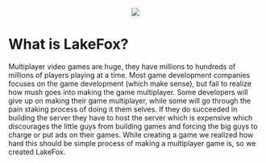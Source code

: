 <p align="center">
<img src="https://cdn.rawgit.com/lakefox/LakeFox/4dfc27d8/lakefox.png">
</p>

# What is LakeFox?
Multiplayer video games are huge, they have millions to hundreds of millions of players playing at a time. Most game development companies focuses on the game development (which make sense), but fail to realize how mush goes into making the game multiplayer. Some developers will give up on making their game multiplayer, while some will go through the pain staking process of doing it them selves. If they do succeeded in building the server they have to host the server which is expensive which discourages the little guys from building games and forcing the big guys to charge or put ads on their games. While creating a game we realized how hard this should be simple process of making a multiplayer game is, so we created LakeFox.
